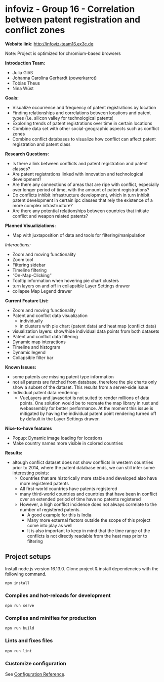 # infoviz - Group 16 - Correlation between patent registration and conflict zones

**Website link:**
http://infoviz-team16.ex3c.de

Note: Project is optimized for chromium-based browsers

**Introduction Team:**

- Julia Glöß 
- Johanna Carolina Gerhardt (powerkarrot)
- Tobias Theus
- Nina Wüst

**Goals:**

- Visualize occurrence and frequency of patent registrations by location
- Finding relationships and correlations between locations and patent types (i.e. silicon valley for technological patents) 
- Exploring trends of patent registrations over time in certain locations
- Combine data set with other social-geographic aspects such as conflict zones
- Combine conflict databases to visualize how conflict can affect patent registration and patent class

**Research Questions:**

- Is there a link between conflicts and patent registration and patent classes?
- Are patent registrations linked with innovation and technological development?
- Are there any connections of areas that are ripe with conflict, especially over longer period of time, with the amount of patent registrations?
- Do conflicts inhibit infrastructure development, which in turn inhibit patent development in certain ipc classes that rely the existence of a more complex infrastructure?
- Are there any potential relationships between countries that initiate conflict and weapon related patents?

**Planned Visualiziations:**
- Map with  juxtaposition of data and tools for filtering/manipulation

_Interactions:_
- Zoom and moving functionality
- Zoom tool
- Filtering sidebar
- Timeline filtering
- “On-Map-Clicking”
- Tooltip information when hovering pie chart clusters
- turn layers on and off in collapsible  Layer Settings drawer
- collapse Map Legend drawer

**Current Feature List:**
- Zoom and moving functionality
- Patent and conflict data visualization
  - individually
  - in clusters with pie chart (patent data) and heat map (conflict data)
- visualization layers: show/hide individual data points from both datasets
- Patent and conflict data filtering
- Dynamic map interactions
- Timeline and histogram
- Dynamic legend
- Collapsible filter bar

**Known Issues:**
- some patents are missing patent type information
- not all patents are fetched from database, therefore the pie charts only show a subset of the dataset. This results from a server-side issue
- Individual patent data rendering:
  - VueLayers and javascript is not suited to render millions of data points. One solution would be to recreate the map library in rust and webassembly for better performance.
  At the moment this issue is mitigated by having the individual patent point rendering turned off by default in the Layer Settings drawer.

**Nice-to-have features**
- Popup: Dynamic image loading for locations
- Make country names more visible in colored countries

**Results:**
- altough conflict dataset does not show conflicts in western countries prior to 2014, where the patent database ends, we can still infer some interesting points:
  - Countries that are historically more stable and developed also have more registered patents
  - All first-world countries have patents registered
  - many third-world countries and countries that have been in conflict over an extended period of time have no patents registered
  - However, a high conflict incidence does not always correlate to the number of registered patents. 
    - A good example for this is India
    - Many more external factors outside the scope of this project come into play as well
    - It is also important to keep in mind that the time range of the conflicts is not directly readable from the heat map prior to filtering

## Project setups

Install node.js version 16.13.0. Clone project & install dependencies with the following command.

```
npm install
```

### Compiles and hot-reloads for development
```
npm run serve
```

### Compiles and minifies for production
```
npm run build
```

### Lints and fixes files
```
npm run lint
```

### Customize configuration
See [Configuration Reference](https://cli.vuejs.org/config/).
